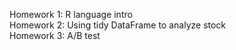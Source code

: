 Homework 1: R language intro <br>
Homework 2: Using tidy DataFrame to analyze stock <br>
Homework 3: A/B test
